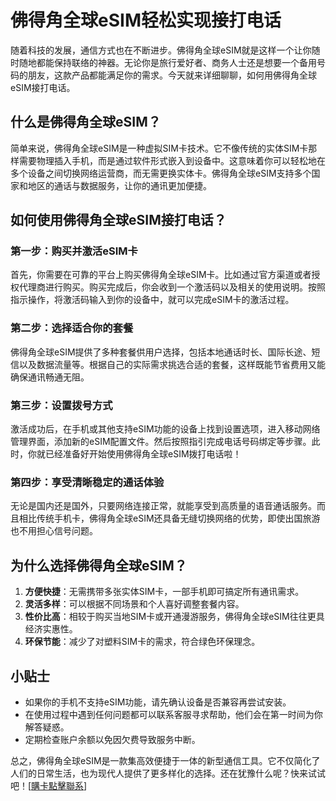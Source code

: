# 佛得角全球eSIM轻松实现接打电话

随着科技的发展，通信方式也在不断进步。佛得角全球eSIM就是这样一个让你随时随地都能保持联络的神器。无论你是旅行爱好者、商务人士还是想要一个备用号码的朋友，这款产品都能满足你的需求。今天就来详细聊聊，如何用佛得角全球eSIM接打电话。

## 什么是佛得角全球eSIM？

简单来说，佛得角全球eSIM是一种虚拟SIM卡技术。它不像传统的实体SIM卡那样需要物理插入手机，而是通过软件形式嵌入到设备中。这意味着你可以轻松地在多个设备之间切换网络运营商，而无需更换实体卡。佛得角全球eSIM支持多个国家和地区的通话与数据服务，让你的通讯更加便捷。

## 如何使用佛得角全球eSIM接打电话？

### 第一步：购买并激活eSIM卡

首先，你需要在可靠的平台上购买佛得角全球eSIM卡。比如通过官方渠道或者授权代理商进行购买。购买完成后，你会收到一个激活码以及相关的使用说明。按照指示操作，将激活码输入到你的设备中，就可以完成eSIM卡的激活过程。

### 第二步：选择适合你的套餐

佛得角全球eSIM提供了多种套餐供用户选择，包括本地通话时长、国际长途、短信以及数据流量等。根据自己的实际需求挑选合适的套餐，这样既能节省费用又能确保通讯畅通无阻。

### 第三步：设置拨号方式

激活成功后，在手机或其他支持eSIM功能的设备上找到设置选项，进入移动网络管理界面，添加新的eSIM配置文件。然后按照指引完成电话号码绑定等步骤。此时，你就已经准备好开始使用佛得角全球eSIM拨打电话啦！

### 第四步：享受清晰稳定的通话体验

无论是国内还是国外，只要网络连接正常，就能享受到高质量的语音通话服务。而且相比传统手机卡，佛得角全球eSIM还具备无缝切换网络的优势，即使出国旅游也不用担心信号问题。

## 为什么选择佛得角全球eSIM？

1. **方便快捷**：无需携带多张实体SIM卡，一部手机即可搞定所有通讯需求。
2. **灵活多样**：可以根据不同场景和个人喜好调整套餐内容。
3. **性价比高**：相较于购买当地SIM卡或开通漫游服务，佛得角全球eSIM往往更具经济实惠性。
4. **环保节能**：减少了对塑料SIM卡的需求，符合绿色环保理念。

## 小贴士

- 如果你的手机不支持eSIM功能，请先确认设备是否兼容再尝试安装。
- 在使用过程中遇到任何问题都可以联系客服寻求帮助，他们会在第一时间为你解答疑惑。
- 定期检查账户余额以免因欠费导致服务中断。

总之，佛得角全球eSIM是一款集高效便捷于一体的新型通信工具。它不仅简化了人们的日常生活，也为现代人提供了更多样化的选择。还在犹豫什么呢？快来试试吧！[[購卡點擊聯系](https://t.me/s/esim1088)]